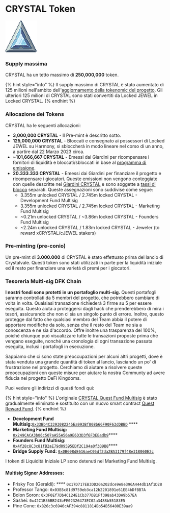 # CRYSTAL Token

![CRYSTAL](<../../.gitbook/assets/image (2) (2).png>)

### Supply massima

CRYSTAL ha un tetto massimo di **250,000,000** token.

{% hint style="info" %}
Il supply massimo di CRYSTAL è stato aumentato di 125 milioni nell'ambito dell'[aggiornamento della tokenomic del progetto](https://defikingdomsitalia.medium.com/serendale-2-0-a3787cbeb04a). Gli ulteriori 125 milioni di CRYSTAL sono stati convertiti da Locked JEWEL in Locked CRYSTAL.
{% endhint %}

### Allocazione dei Tokens

CRYSTAL ha le seguenti allocazioni:

* **3,000,000 CRYSTAL** - Il Pre-mint è descritto sotto.
* **125,000,000 CRYSTAL** - Bloccati e consegnato ai possessori di Locked JEWEL su Harmony, si sbloccherà in modo lineare nel corso di un anno, a partire dal 22 Marzo 2023 circa.
* **\~101,666,667 CRYSTAL** - Emessi dai Giardini per ricompensare i fornitori di liquidità e bloccati/sbloccati in base al [programma di emissione](../the-gardens/ice-gardens.md#programma-di-emissione).
* **20.333.333 CRYSTAL** - Emessi dai Giardini per finanziare il progetto e ricompensare i giocatori. Queste emissioni non vengono conteggiate con quelle descritte nei [Giardini CRYSTAL](../the-gardens/ice-gardens.md) e sono soggette a [tassi di blocco](../the-gardens/#modello-di-locking-blocco) separati. Queste assegnazioni sono suddivise come segue:
  * 3.355m unlocked CRYSTAL / 2.745m locked CRYSTAL - Development Fund Multisig
  * 3.355m unlocked CRYSTAL / 2.745m locked CRYSTAL - Marketing Fund Multisig
  * \~0.21m unlocked CRYSTAL / \~3.86m locked CRYSTAL - Founders Fund Multisig
  * \~2.24m unlocked CRYSTAL / 1.83m locked CRYSTAL - Jeweler (to reward xCRYSTAL/cJEWEL stakers)

### Pre-minting (pre-conio)

Un pre-mint di **3.000.000** di CRYSTAL è stato effettuato prima del lancio di Crystalvale. Questi token sono stati utilizzati in parte per la liquidità iniziale ed il resto per finanziare una varietà di premi per i giocatori.

### Tesoreria Multi-sig DFK Chain

**I nostri fondi sono protetti in un portafoglio multi-sig.** Questi portafogli saranno controllati da 5 membri del progetto, che potrebbero cambiare di volta in volta. Qualsiasi transazione richiederà 3 firme su 5 per essere eseguita. Questo aiuta a proteggersi dagli hack che prenderebbero di mira i tesori, assicurando che non ci sia un singolo punto di errore. Inoltre, questo protegge dal fatto che qualsiasi membro del Team abbia il potere di apportare modifiche da solo, senza che il resto del Team ne sia a conoscenza e ne sia d'accordo. Offre inoltre una trasparenza del 100%, poiché chiunque può visualizzare tutte le transazioni proposte prima che vengano eseguite, nonché una cronologia di ogni transazione passata eseguita, inclusi i portafogli in esecuzione.

Sappiamo che ci sono state preoccupazioni per alcuni altri progetti, dove è stata venduta una grande quantità di token al lancio, lasciando un po' di frustrazione nel progetto. Cerchiamo di aiutare a risolvere queste preoccupazioni con queste misure per aiutare la nostra Communty ad avere fiducia nel progetto DeFi Kingdoms.

Puoi vedere gli indirizzi di questi fondi qui:

{% hint style="info" %}
L'originale [CRYSTAL Quest Fund Multisig](https://subnets.avax.network/defi-kingdoms/address/0x64a3dc745806d9d6e88ea5555F8fdA65B147A31D) è stato gradualmente eliminato e sostituito con un nuovo smart contract [Quest Reward Fund](https://subnets.avax.network/defi-kingdoms/address/0x1137643FE14b032966a59Acd68EBf3c1271Df316).
{% endhint %}

* **Development Fund Multisig:**[`0x33Bb4C3393082245Ea993Bf808b66F90F63dDBBD`](https://subnets.avax.network/defi-kingdoms/address/0x33Bb4C3393082245Ea993Bf808b66F90F63dDBBD)  **** &#x20;
* **Marketing Fund Multisig:** [`0x249CACA3b06c507aA55A56a9E6D3D3f6F3EBadb9`](https://subnets.avax.network/defi-kingdoms/address/0x249CACA3b06c507aA55A56a9E6D3D3f6F3EBadb9)****
* **Founders Fund Multisig:** [`0x4f28c8C3c81fB2aE79d09595EDf2C194a0f309B8`](https://subnets.avax.network/defi-kingdoms/address/0x4f28c8C3c81fB2aE79d09595EDf2C194a0f309B8)****
* **Bridge Supply Fund:** [`0x0B608dE616aeC05df2da2BA3179f48e318060E2c`](https://subnets.avax.network/defi-kingdoms/address/0x0B608dE616aeC05df2da2BA3179f48e318060E2c)&#x20;

I token di Liquidità Iniziale LP sono detenuti nel Marketing Fund Multisig.

#### **Multisig Signer Addresses:**&#x20;

* Frisky Fox (Geraldi): _****_ `0x17D717EB3DD20a202dce9e8e396A444db1Af1D28`
* Professor Tango: `0x03B5c81d9759eb3ca12b2201891e61EE4bDfBB7A`
* Bolon Soron: `0x3F0Ef7Db4C124E1Cb377DB1Ff398ab43DA9b57EA`&#x20;
* Sashei: `0x42C1B36BB243bFE02326473EC02a3488b55183E5`&#x20;
* Pine Cone: `0x826c3c6946cAF394c8811814Bb54B56480E39aa9`
